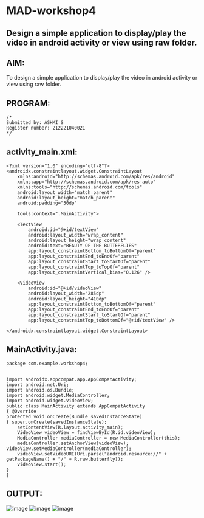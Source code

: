 # MAD-workshop4

## Design a simple application to display/play the video in android activity or view using raw folder.

## AIM:
To design a simple application to display/play the video in android activity or view using raw folder.



## PROGRAM:
```
/*
Submitted by: ASHMI S
Register number: 212221040021
*/
```
## activity_main.xml:
```
<?xml version="1.0" encoding="utf-8"?>
<androidx.constraintlayout.widget.ConstraintLayout
    xmlns:android="http://schemas.android.com/apk/res/android"
    xmlns:app="http://schemas.android.com/apk/res-auto"
    xmlns:tools="http://schemas.android.com/tools"
    android:layout_width="match_parent"
    android:layout_height="match_parent"
    android:padding="50dp"

    tools:context=".MainActivity">

    <TextView
        android:id="@+id/textView"
        android:layout_width="wrap_content"
        android:layout_height="wrap_content"
        android:text="BEAUTY OF THE BUTTERFLIES"
        app:layout_constraintBottom_toBottomOf="parent"
        app:layout_constraintEnd_toEndOf="parent"
        app:layout_constraintStart_toStartOf="parent"
        app:layout_constraintTop_toTopOf="parent"
        app:layout_constraintVertical_bias="0.126" />

    <VideoView
        android:id="@+id/videoView"
        android:layout_width="285dp"
        android:layout_height="410dp"
        app:layout_constraintBottom_toBottomOf="parent"
        app:layout_constraintEnd_toEndOf="parent"
        app:layout_constraintStart_toStartOf="parent"
        app:layout_constraintTop_toBottomOf="@+id/textView" />

</androidx.constraintlayout.widget.ConstraintLayout>
```

## MainActivity.java:
```
package com.example.workshop4;


import androidx.appcompat.app.AppCompatActivity;
import android.net.Uri;
import android.os.Bundle;
import android.widget.MediaController;
import android.widget.VideoView;
public class MainActivity extends AppCompatActivity
{ @Override
protected void onCreate(Bundle savedInstanceState)
{ super.onCreate(savedInstanceState);
    setContentView(R.layout.activity_main);
    VideoView videoView = findViewById(R.id.videoView);
    MediaController mediaController = new MediaController(this);
    mediaController.setAnchorView(videoView); videoView.setMediaController(mediaController);
    videoView.setVideoURI(Uri.parse("android.resource://" + getPackageName() + "/" + R.raw.butterfly));
    videoView.start();
}
}

```

## OUTPUT:

![image](https://github.com/ashmistalin/MAD-workshop2/assets/103128410/c657f09f-2cdb-44b3-8419-68ff810648d6)
![image](https://github.com/ashmistalin/MAD-workshop2/assets/103128410/6a5f1c2d-9243-44bf-a3d8-646f47eeeaf1)
![image](https://github.com/ashmistalin/MAD-workshop2/assets/103128410/2706d183-85f9-4978-a1a2-dc22aca4a919)

